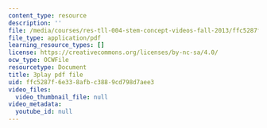 ```yaml
---
content_type: resource
description: ''
file: /media/courses/res-tll-004-stem-concept-videos-fall-2013/ffc5287f6e338afbc3889cd798d7aee3_fv5QB3eK7jA.pdf
file_type: application/pdf
learning_resource_types: []
license: https://creativecommons.org/licenses/by-nc-sa/4.0/
ocw_type: OCWFile
resourcetype: Document
title: 3play pdf file
uid: ffc5287f-6e33-8afb-c388-9cd798d7aee3
video_files:
  video_thumbnail_file: null
video_metadata:
  youtube_id: null
---
```

